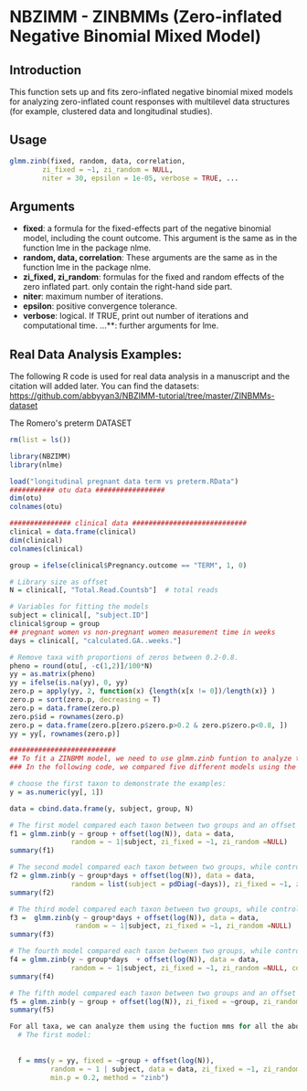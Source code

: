 # NBZIMM - ZINBMMs (Zero-inflated Negative Binomial Mixed Model)

## Introduction

This function sets up and fits zero-inflated negative binomial mixed models for analyzing zero-inflated count responses with multilevel data structures (for example, clustered data and longitudinal studies).

## Usage
```r
glmm.zinb(fixed, random, data, correlation, 
        zi_fixed = ~1, zi_random = NULL,
        niter = 30, epsilon = 1e-05, verbose = TRUE, ...
```
## Arguments

- **fixed**: a formula for the fixed-effects part of the negative binomial model, including the count outcome. This argument is the same as in the function lme in the package nlme.
- **random, data, correlation**: These arguments are the same as in the function lme in the package nlme.
- **zi_fixed, zi_random**: formulas for the fixed and random effects of the zero inflated part. only contain the right-hand side part.
- **niter**: maximum number of iterations.
- **epsilon**: positive convergence tolerance.
- **verbose**: logical. If TRUE, print out number of iterations and computational time.
...**: further arguments for lme.

## Real Data Analysis Examples:
The following R code is used for real data analysis in a manuscript and the citation will added later.
You can find the datasets: <https://github.com/abbyyan3/NBZIMM-tutorial/tree/master/ZINBMMs-dataset>

The Romero's preterm DATASET
```r
rm(list = ls())

library(NBZIMM)
library(nlme)

load("longitudinal pregnant data term vs preterm.RData")
########### otu data #################
dim(otu)
colnames(otu)

############### clinical data ############################
clinical = data.frame(clinical)
dim(clinical)
colnames(clinical)

group = ifelse(clinical$Pregnancy.outcome == "TERM", 1, 0)

# Library size as offset
N = clinical[, "Total.Read.Countsb"]  # total reads

# Variables for fitting the models
subject = clinical[, "subject.ID"]
clinical$group = group
## pregnant women vs non-pregnant women measurement time in weeks
days = clinical[, "calculated.GA..weeks."]

# Remove taxa with proportions of zeros between 0.2-0.8.
pheno = round(otu[, -c(1,2)]/100*N)
yy = as.matrix(pheno)  
yy = ifelse(is.na(yy), 0, yy)
zero.p = apply(yy, 2, function(x) {length(x[x != 0])/length(x)} )
zero.p = sort(zero.p, decreasing = T)
zero.p = data.frame(zero.p)
zero.p$id = rownames(zero.p)
zero.p = data.frame(zero.p[zero.p$zero.p>0.2 & zero.p$zero.p<0.8, ])
yy = yy[, rownames(zero.p)]

##########################
## To fit a ZINBMM model, we need to use glmm.zinb funtion to analyze the taxa count data.
### In the following code, we compared five different models using the function glmm.zinb to separately analyze each taxon for all taxa in the real data.

# choose the first taxon to demonstrate the examples:
y = as.numeric(yy[, 1])

data = cbind.data.frame(y, subject, group, N)

# The first model compared each taxon between two groups and an offset term for library size is needed in fixed effects. The random effect includes a random intercept. No fixed or random effects is considered for zero part. 
f1 = glmm.zinb(y ~ group + offset(log(N)), data = data, 
               random = ~ 1|subject, zi_fixed = ~1, zi_random =NULL)
summary(f1)

# The second model compared each taxon between two groups, while controlling days, and group by days interaction. And an offset term for library size is needed in fixed effects. The random effect includes a random intercept and a random slope of days. No fixed or random effects is considered for zero part. 
f2 = glmm.zinb(y ~ group*days + offset(log(N)), data = data, 
               random = list(subject = pdDiag(~days)), zi_fixed = ~1, zi_random =NULL)
summary(f2)

# The third model compared each taxon between two groups, while controlling days, and group by days interaction. And an offset term for library size is needed in fixed effects. The random effect includes a random intercept. No fixed or random effects is considered for zero part.
f3 =  glmm.zinb(y ~ group*days + offset(log(N)), data = data, 
                random = ~ 1|subject, zi_fixed = ~1, zi_random =NULL)
summary(f3)

# The fourth model compared each taxon between two groups, while controlling days, and group by days interaction. And an offset term for library size is needed in fixed effects. The random effect includes a random intercept. A correlation structure of AR1 is considered in this model. No fixed or random effects is considered for zero part.
f4 = glmm.zinb(y ~ group*days  + offset(log(N)), data = data, 
               random = ~ 1|subject, zi_fixed = ~1, zi_random =NULL, correlation = corAR1()) 
summary(f4)

# The fifth model compared each taxon between two groups and an offset term for library size is needed in fixed effects. The random effect includes a random intercept. Group is considered for fixed effects in zero part. 
f5 = glmm.zinb(y ~ group + offset(log(N)), zi_fixed = ~group, zi_random =NULL, data=data, random = ~ 1|subject)
summary(f5)

For all taxa, we can analyze them using the fuction mms for all the above models. For demonstration, we use mms for the first model:
  # The first model:
  
  
  f = mms(y = yy, fixed = ~group + offset(log(N)), 
          random = ~ 1 | subject, data = data, zi_fixed = ~1, zi_random =NULL,
          min.p = 0.2, method = "zinb")
        
```

